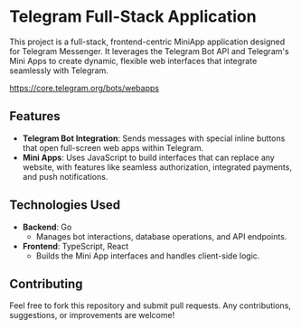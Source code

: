 # Telegram Full-Stack Application

This project is a full-stack, frontend-centric MiniApp application designed for Telegram Messenger. It leverages the Telegram Bot API and Telegram's Mini Apps to create dynamic, flexible web interfaces that integrate seamlessly with Telegram.

https://core.telegram.org/bots/webapps

## Features

- **Telegram Bot Integration**: Sends messages with special inline buttons that open full-screen web apps within Telegram.
- **Mini Apps**: Uses JavaScript to build interfaces that can replace any website, with features like seamless authorization, integrated payments, and push notifications.

## Technologies Used

- **Backend**: Go
  - Manages bot interactions, database operations, and API endpoints.
- **Frontend**: TypeScript, React
  - Builds the Mini App interfaces and handles client-side logic.

## Contributing

Feel free to fork this repository and submit pull requests. Any contributions, suggestions, or improvements are welcome!
